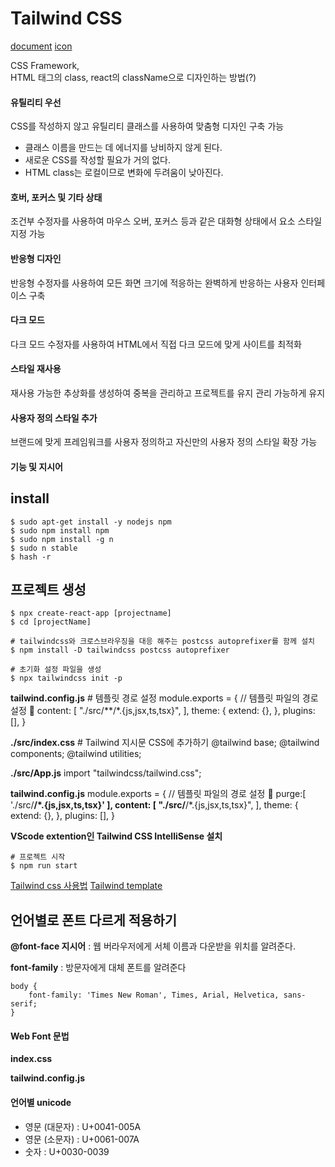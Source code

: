 # Tailwind CSS

[document](https://tailwindcss.com/docs/utility-first) [icon](https://heroicons.com/)

CSS Framework,  
HTML 태그의 class, react의 className으로 디자인하는 방법(?)

#### 유틸리티 우선

CSS를 작성하지 않고 유틸리티 클래스를 사용하여 맞춤형 디자인 구축 가능

-   클래스 이름을 만드는 데 에너지를 낭비하지 않게 된다.
-   새로운 CSS를 작성할 필요가 거의 없다.
-   HTML class는 로컬이므로 변화에 두려움이 낮아진다.

#### 호버, 포커스 및 기타 상태

조건부 수정자를 사용하여 마우스 오버, 포커스 등과 같은 대화형 상태에서 요소 스타일 지정 가능

#### 반응형 디자인

반응형 수정자를 사용하여 모든 화면 크기에 적응하는 완벽하게 반응하는 사용자 인터페이스 구축

#### 다크 모드

다크 모드 수정자를 사용하여 HTML에서 직접 다크 모드에 맞게 사이트를 최적화

#### 스타일 재사용

재사용 가능한 추상화를 생성하여 중복을 관리하고 프로젝트를 유지 관리 가능하게 유지

#### 사용자 정의 스타일 추가

브랜드에 맞게 프레임워크를 사용자 정의하고 자신만의 사용자 정의 스타일 확장 가능

#### 기능 및 지시어

## install

    $ sudo apt-get install -y nodejs npm
    $ sudo npm install npm
    $ sudo npm install -g n
    $ sudo n stable
    $ hash -r

## 프로젝트 생성

    $ npx create-react-app [projectname]
    $ cd [projectName]

    # tailwindcss와 크로스브라우징을 대응 해주는 postcss autoprefixer를 함께 설치
    $ npm install -D tailwindcss postcss autoprefixer

    # 초기화 설정 파일을 생성
    $ npx tailwindcss init -p

**tailwind.config.js** # 템플릿 경로 설정
module.exports = {
// 템플릿 파일의 경로 설정 👀
content: [
"./src/**/*.{js,jsx,ts,tsx}",
],
theme: {
extend: {},
},
plugins: [],
}

**./src/index.css** # Tailwind 지시문 CSS에 추가하기
@tailwind base;
@tailwind components;
@tailwind utilities;

**./src/App.js**
import "tailwindcss/tailwind.css";

**tailwind.config.js**
module.exports = {
// 템플릿 파일의 경로 설정 👀
purge:[ './src/**/*.{js,jsx,ts,tsx}' ],
content: [
"./src/**/*.{js,jsx,ts,tsx}",
],
theme: {
extend: {},
},
plugins: [],
}

**VScode extention인 Tailwind CSS IntelliSense 설치**

    # 프로젝트 시작
    $ npm run start

[Tailwind css 사용법](https://wonny.space/writing/dev/hello-tailwind-css)
[Tailwind template](https://www.tailwindawesome.com/?price=free&type=template)

## 언어별로 폰트 다르게 적용하기

**@font-face 지시어** : 웹 버라우저에게 서체 이름과 다운받을 위치를 알려준다.

**font-family** : 방문자에게 대체 폰트를 알려준다

    body {
        font-family: 'Times New Roman', Times, Arial, Helvetica, sans-serif;
    }

#### Web Font 문법

**index.css**

**tailwind.config.js**

#### 언어별 unicode

-   영문 (대문자) : U+0041-005A
-   영문 (소문자) : U+0061-007A
-   숫자 : U+0030-0039
